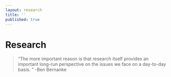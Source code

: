 ```yaml
---
layout: research
title: ''
published: true
---
```

# Research 
> “The more important reason is that research itself provides an important long-run perspective on the issues we face on a day-to-day basis. ” -Ben Bernanke



